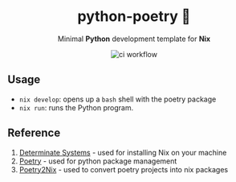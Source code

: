 <div align=center>

# python-poetry 🐍

Minimal **Python** development template for **Nix**

![ci workflow](https://github.com/NicholasBehr/nix-poetry/actions/workflows/nix_ci.yml/badge.svg)

</div>

## Usage

- `nix develop`: opens up a `bash` shell with the poetry package
- `nix run`: runs the Python program.

## Reference

1. [Determinate Systems](https://determinate.systems/posts/determinate-nix-installer/) - used for installing Nix on your machine
2. [Poetry](https://python-poetry.org/) - used for python package management
3. [Poetry2Nix](https://github.com/nix-community/poetry2nix) - used to convert poetry projects into nix packages


